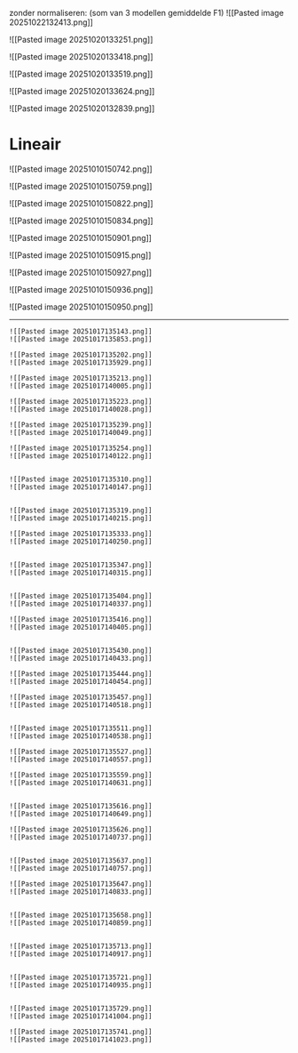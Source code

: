 zonder normaliseren: (som van 3 modellen gemiddelde F1)
![[Pasted image 20251022132413.png]]


![[Pasted image 20251020133251.png]]

![[Pasted image 20251020133418.png]]

![[Pasted image 20251020133519.png]]

![[Pasted image 20251020133624.png]]

![[Pasted image 20251020132839.png]]


# Lineair

![[Pasted image 20251010150742.png]]


![[Pasted image 20251010150759.png]]

![[Pasted image 20251010150822.png]]

![[Pasted image 20251010150834.png]]

![[Pasted image 20251010150901.png]]

![[Pasted image 20251010150915.png]]

![[Pasted image 20251010150927.png]]

![[Pasted image 20251010150936.png]]

![[Pasted image 20251010150950.png]]


---

```image-layout-a
![[Pasted image 20251017135143.png]]
![[Pasted image 20251017135853.png]]
```

```image-layout-a
![[Pasted image 20251017135202.png]]
![[Pasted image 20251017135929.png]]
```

```image-layout-a
![[Pasted image 20251017135213.png]]
![[Pasted image 20251017140005.png]]
```

```image-layout-a
![[Pasted image 20251017135223.png]]
![[Pasted image 20251017140028.png]]
```

```image-layout-a
![[Pasted image 20251017135239.png]]
![[Pasted image 20251017140049.png]]
```

```image-layout-a
![[Pasted image 20251017135254.png]]
![[Pasted image 20251017140122.png]]
```

```image-layout-a

![[Pasted image 20251017135310.png]]
![[Pasted image 20251017140147.png]]
```


```image-layout-a

![[Pasted image 20251017135319.png]]
![[Pasted image 20251017140215.png]]
```

```image-layout-a
![[Pasted image 20251017135333.png]]
![[Pasted image 20251017140250.png]]
```

```image-layout-a

![[Pasted image 20251017135347.png]]
![[Pasted image 20251017140315.png]]
```

```image-layout-a

![[Pasted image 20251017135404.png]]
![[Pasted image 20251017140337.png]]
```

```image-layout-a
![[Pasted image 20251017135416.png]]
![[Pasted image 20251017140405.png]]
```

```image-layout-a

![[Pasted image 20251017135430.png]]
![[Pasted image 20251017140433.png]]
```

```image-layout-a
![[Pasted image 20251017135444.png]]
![[Pasted image 20251017140454.png]]
```

```image-layout-a
![[Pasted image 20251017135457.png]]
![[Pasted image 20251017140518.png]]
```

```image-layout-a

![[Pasted image 20251017135511.png]]
![[Pasted image 20251017140538.png]]
```

```image-layout-a
![[Pasted image 20251017135527.png]]
![[Pasted image 20251017140557.png]]
```


```image-layout-a
![[Pasted image 20251017135559.png]]
![[Pasted image 20251017140631.png]]
```

```image-layout-a

![[Pasted image 20251017135616.png]]
![[Pasted image 20251017140649.png]]
```

```image-layout-a
![[Pasted image 20251017135626.png]]
![[Pasted image 20251017140737.png]]
```

```image-layout-a

![[Pasted image 20251017135637.png]]
![[Pasted image 20251017140757.png]]
```

```image-layout-a
![[Pasted image 20251017135647.png]]
![[Pasted image 20251017140833.png]]
```

```image-layout-a

![[Pasted image 20251017135658.png]]
![[Pasted image 20251017140859.png]]
```

```image-layout-a

![[Pasted image 20251017135713.png]]
![[Pasted image 20251017140917.png]]
```

```image-layout-a

![[Pasted image 20251017135721.png]]
![[Pasted image 20251017140935.png]]
```

```image-layout-a

![[Pasted image 20251017135729.png]]
![[Pasted image 20251017141004.png]]
```

```image-layout-a
![[Pasted image 20251017135741.png]]
![[Pasted image 20251017141023.png]]
```
